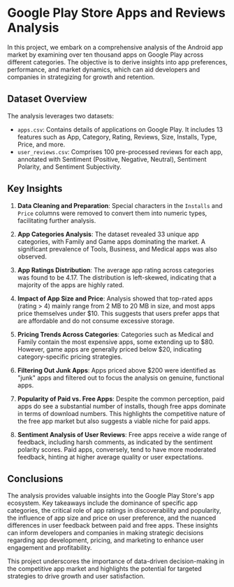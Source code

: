 # Google Play Store Apps and Reviews Analysis

In this project, we embark on a comprehensive analysis of the Android app market by examining over ten thousand apps on Google Play across different categories. The objective is to derive insights into app preferences, performance, and market dynamics, which can aid developers and companies in strategizing for growth and retention.

## Dataset Overview

The analysis leverages two datasets:
- `apps.csv`: Contains details of applications on Google Play. It includes 13 features such as App, Category, Rating, Reviews, Size, Installs, Type, Price, and more.
- `user_reviews.csv`: Comprises 100 pre-processed reviews for each app, annotated with Sentiment (Positive, Negative, Neutral), Sentiment Polarity, and Sentiment Subjectivity.

## Key Insights

1. **Data Cleaning and Preparation**: Special characters in the `Installs` and `Price` columns were removed to convert them into numeric types, facilitating further analysis.

2. **App Categories Analysis**: The dataset revealed 33 unique app categories, with Family and Game apps dominating the market. A significant prevalence of Tools, Business, and Medical apps was also observed.

3. **App Ratings Distribution**: The average app rating across categories was found to be 4.17. The distribution is left-skewed, indicating that a majority of the apps are highly rated.

4. **Impact of App Size and Price**: Analysis showed that top-rated apps (rating > 4) mainly range from 2 MB to 20 MB in size, and most apps price themselves under $10. This suggests that users prefer apps that are affordable and do not consume excessive storage.

5. **Pricing Trends Across Categories**: Categories such as Medical and Family contain the most expensive apps, some extending up to $80. However, game apps are generally priced below $20, indicating category-specific pricing strategies.

6. **Filtering Out Junk Apps**: Apps priced above $200 were identified as "junk" apps and filtered out to focus the analysis on genuine, functional apps.

7. **Popularity of Paid vs. Free Apps**: Despite the common perception, paid apps do see a substantial number of installs, though free apps dominate in terms of download numbers. This highlights the competitive nature of the free app market but also suggests a viable niche for paid apps.

8. **Sentiment Analysis of User Reviews**: Free apps receive a wide range of feedback, including harsh comments, as indicated by the sentiment polarity scores. Paid apps, conversely, tend to have more moderated feedback, hinting at higher average quality or user expectations.

## Conclusions

The analysis provides valuable insights into the Google Play Store's app ecosystem. Key takeaways include the dominance of specific app categories, the critical role of app ratings in discoverability and popularity, the influence of app size and price on user preference, and the nuanced differences in user feedback between paid and free apps. These insights can inform developers and companies in making strategic decisions regarding app development, pricing, and marketing to enhance user engagement and profitability.

This project underscores the importance of data-driven decision-making in the competitive app market and highlights the potential for targeted strategies to drive growth and user satisfaction.
